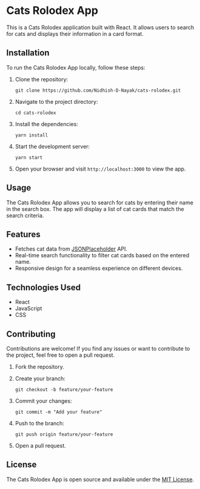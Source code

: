 # Cats Rolodex App

This is a Cats Rolodex application built with React. It allows users to search for cats and displays their information in a card format.

## Installation

To run the Cats Rolodex App locally, follow these steps:

1. Clone the repository:

   ```shell
   git clone https://github.com/Nidhish-D-Nayak/cats-rolodex.git
   ```

2. Navigate to the project directory:

   ```shell
   cd cats-rolodex
   ```

3. Install the dependencies:

   ```shell
   yarn install
   ```

4. Start the development server:

   ```shell
   yarn start
   ```

5. Open your browser and visit `http://localhost:3000` to view the app.

## Usage

The Cats Rolodex App allows you to search for cats by entering their name in the search box. The app will display a list of cat cards that match the search criteria.

## Features

- Fetches cat data from [JSONPlaceholder](https://jsonplaceholder.typicode.com/users) API.
- Real-time search functionality to filter cat cards based on the entered name.
- Responsive design for a seamless experience on different devices.

## Technologies Used

- React
- JavaScript
- CSS

## Contributing

Contributions are welcome! If you find any issues or want to contribute to the project, feel free to open a pull request.

1. Fork the repository.
2. Create your branch:

   ```shell
   git checkout -b feature/your-feature
   ```

3. Commit your changes:

   ```shell
   git commit -m "Add your feature"
   ```

4. Push to the branch:

   ```shell
   git push origin feature/your-feature
   ```

5. Open a pull request.

## License

The Cats Rolodex App is open source and available under the [MIT License](LICENSE).
